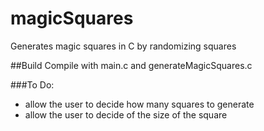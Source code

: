 # magicSquares
Generates magic squares in C by randomizing squares

##Build
Compile with main.c and generateMagicSquares.c

###To Do:
- allow the user to decide how many squares to generate
- allow the user to decide of the size of the square
